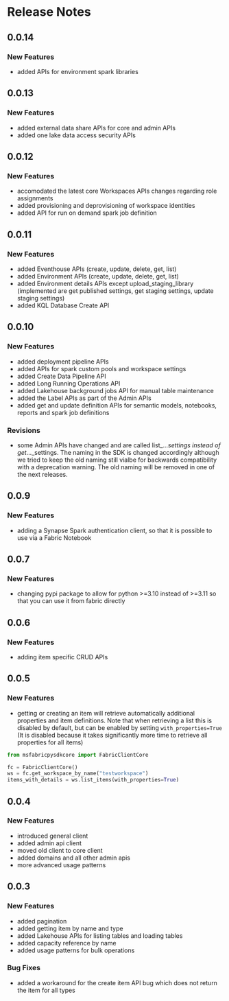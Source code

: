 # Release Notes

## 0.0.14

### New Features
- added APIs for environment spark libraries

## 0.0.13

### New Features 
- added external data share APIs for core and admin APIs
- added one lake data access security APIs

## 0.0.12

### New Features 
- accomodated the latest core Workspaces APIs changes regarding role assignments
- added provisioning and deprovisioning of workspace identities
- added API for run on demand spark job definition

## 0.0.11

### New Features

- added Eventhouse APIs (create, update, delete, get, list)
- added Environment APIs (create, update, delete, get, list)
- added Environment details APIs except upload_staging_library (implemented are get published settings, get staging settings, update staging settings) 
- added KQL Database Create API

## 0.0.10

### New Features

- added deployment pipeline APIs
- added APIs for spark custom pools and workspace settings
- added Create Data Pipeline API
- added Long Running Operations API
- added Lakehouse background jobs API for manual table maintenance
- added the Label APIs as part of the Admin APIs
- added get and update definition APIs for semantic models, notebooks, reports and spark job definitions

### Revisions

- some Admin APIs have changed and are called list_..._settings instead of get_..._settings. The naming in the SDK is changed accordingly although we tried to keep the old naming still vialbe for backwards compatibility with a deprecation warning. The old naming will be removed in one of the next releases.

## 0.0.9

### New Features

- adding a Synapse Spark authentication client, so that it is possible to use via a Fabric Notebook

## 0.0.7

### New Features

- changing pypi package to allow for python >=3.10 instead of >=3.11 so that you can use it from fabric directly

## 0.0.6

### New Features

- adding item specific CRUD APIs

## 0.0.5

### New Features

- getting or creating an item will retrieve automatically additional properties and item definitions. Note that when retrieving a list this is disabled by default, but can be enabled by setting `with_properties=True` (It is disabled because it takes significantly more time to retrieve all properties for all items)

```python
from msfabricpysdkcore import FabricClientCore

fc = FabricClientCore()
ws = fc.get_workspace_by_name("testworkspace")
items_with_details = ws.list_items(with_properties=True)
```

## 0.0.4

### New Features

- introduced general client
- added admin api client
- moved old client to core client
- added domains and all other admin apis
- more advanced usage patterns


## 0.0.3

### New Features

- added pagination
- added getting item by name and type
- added Lakehouse APIs for listing tables and loading tables
- added capacity reference by name
- added usage patterns for bulk operations

### Bug Fixes

- added a workaround for the create item API bug which does not return the item for all types
